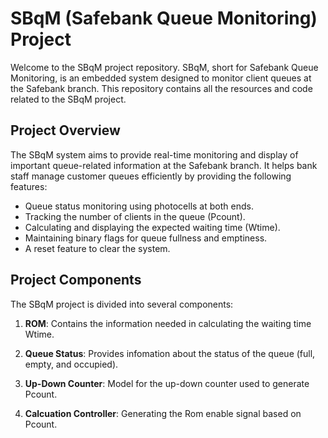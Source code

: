 # SBqM (Safebank Queue Monitoring) Project


Welcome to the SBqM project repository. SBqM, short for Safebank Queue Monitoring, is an embedded system designed to monitor client queues at the Safebank branch. This repository contains all the resources and code related to the SBqM project.

## Project Overview

The SBqM system aims to provide real-time monitoring and display of important queue-related information at the Safebank branch. It helps bank staff manage customer queues efficiently by providing the following features:

- Queue status monitoring using photocells at both ends.
- Tracking the number of clients in the queue (Pcount).
- Calculating and displaying the expected waiting time (Wtime).
- Maintaining binary flags for queue fullness and emptiness.
- A reset feature to clear the system.

## Project Components

The SBqM project is divided into several components:

1. **ROM**: Contains the information needed in calculating the waiting time Wtime.

2. **Queue Status**: Provides infomation about the status of the queue (full, empty, and occupied).

3. **Up-Down Counter**: Model for the up-down counter used to generate Pcount.

4. **Calcuation Controller**: Generating the Rom enable signal based on Pcount.


